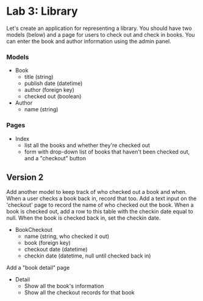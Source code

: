 
# Lab 3: Library

Let's create an application for representing a library. You should have two models (below) and a page for users to check out and check in books. You can enter the book and author information using the admin panel.

### Models

- Book
  - title (string)
  - publish date (datetime)
  - author (foreign key)
  - checked out (boolean)
- Author
  - name (string)

### Pages

- Index
  - list all the books and whether they're checked out
  - form with drop-down list of books that haven't been checked out, and a "checkout" button

## Version 2

Add another model to keep track of who checked out a book and when. When a user checks a book back in, record that too. Add a text input on the 'checkout' page to record the name of who checked out the book. When a book is checked out, add a row to this table with the checkin date equal to null. When the book is checked back in, set the checkin date.

- BookCheckout
  - name (string, who checked it out)
  - book (foreign key)
  - checkout date (datetime)
  - checkin date (datetime, null until checked back in)

Add a "book detail" page

- Detail
  - Show all the book's information
  - Show all the checkout records for that book
